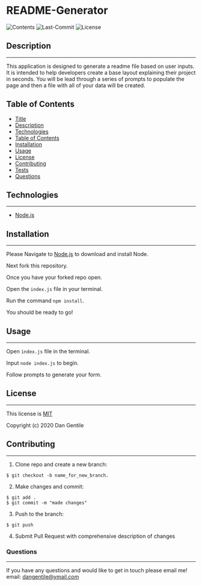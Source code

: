 # README-Generator 

![Contents](https://img.shields.io/github/languages/top/dan-gentile/readme-generator)
![Last-Commit](https://img.shields.io/github/last-commit/dan-gentile/readme-generator)
![License](https://img.shields.io/github/license/dan-gentile/readme-generator)

## Description 
---
This application is designed to generate a readme file based on user inputs. It is intended to help developers create a base layout explaining their project in seconds. You will be lead through a series of prompts to populate the page and then a file with all of your data will be created. 

## Table of Contents

- [Title](#title)
- [Description](#description)
- [Technologies](#technologies)
- [Table of Contents](#table-of-contents)
- [Installation](#installation)
- [Usage](#usage)
- [License](#license)
- [Contributing](#contributing)
- [Tests](#tests)
- [Questions](#questions)

## Technologies 
---
- [Node.js](https://nodejs.org/en/)

## Installation 
---
Please Navigate to [Node.js](https://nodejs.org/en/) to download and install Node.

Next fork this repository. 

Once you have your forked repo open. 

Open the `index.js` file in your terminal.

Run the command `npm install`.

You should be ready to go! 

## Usage
---

Open `index.js` file in the terminal. 

Input `node index.js` to begin. 

Follow prompts to generate your form. 


## License 
---
This license is [MIT](https://github.com/dan-gentile/readme-generator/blob/master/LICENSE)

Copyright (c) 2020 Dan Gentile 

## Contributing 
---

1. Clone repo and create a new branch: 
~~~
$ git checkout -b name_for_new_branch.
~~~
2. Make changes and commit: 
~~~
$ git add . 
$ git commit -m "made changes"
~~~
3. Push to the branch:
~~~
$ git push
~~~
4. Submit Pull Request with comprehensive description of changes

### Questions 
---
If you have any questions and would like to get in touch please email me! 
email: dangentile@ymail.com